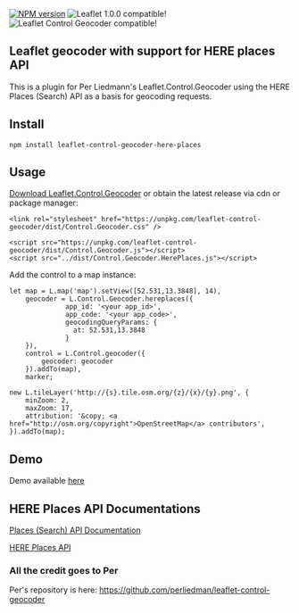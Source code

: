 [![NPM version](https://img.shields.io/npm/v/leaflet-control-geocoder-here-places.svg)](https://www.npmjs.com/package/leaflet-control-geocoder-here-places) ![Leaflet 1.0.0 compatible!](https://img.shields.io/badge/Leaflet%201.0.0-%E2%9C%93-1EB300.svg?style=flat) ![Leaflet Control Geocoder compatible!](https://img.shields.io/badge/Leaflet%20Control%20Geocoder%201.6.0-%E2%9C%93-1EB300.svg?style=flat)

## Leaflet geocoder with support for HERE places API
This is a plugin for Per Liedmann's Leaflet.Control.Geocoder using the HERE Places (Search) API as a basis for geocoding requests.

## Install
`npm install leaflet-control-geocoder-here-places`

## Usage
[Download Leaflet.Control.Geocoder](https://github.com/perliedman/leaflet-control-geocoder/releases) or obtain the latest release via cdn or package manager:
```
<link rel="stylesheet" href="https://unpkg.com/leaflet-control-geocoder/dist/Control.Geocoder.css" />

<script src="https://unpkg.com/leaflet-control-geocoder/dist/Control.Geocoder.js"></script>
<script src="../dist/Control.Geocoder.HerePlaces.js"></script>
```
Add the control to a map instance:
```
let map = L.map('map').setView([52.531,13.3848], 14),
    geocoder = L.Control.Geocoder.hereplaces({
              app_id: '<your app_id>',
              app_code: '<your app_code>',
              geocodingQueryParams: {
                at: 52.531,13.3848
              }
    }),
    control = L.Control.geocoder({
        geocoder: geocoder
    }).addTo(map),
    marker;

new L.tileLayer('http://{s}.tile.osm.org/{z}/{x}/{y}.png', {
    minZoom: 2,
    maxZoom: 17,
    attribution: '&copy; <a href="http://osm.org/copyright">OpenStreetMap</a> contributors',
}).addTo(map);
 ```

## Demo
Demo available [here](/demo/index.html)

## HERE Places API Documentations

[Places (Search) API Documentation](https://developer.here.com/documentation/places/topics/quick-start-find-text-string.html)

[HERE Places API](https://places.cit.api.here.com/places) 

### All the credit goes to Per
Per's repository is here:
https://github.com/perliedman/leaflet-control-geocoder
